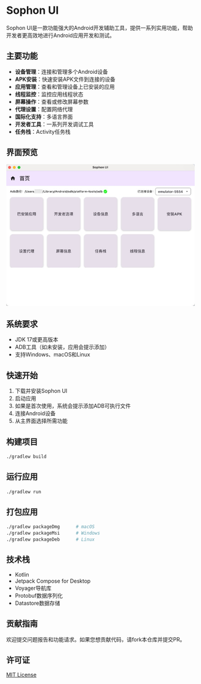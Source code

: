 # Sophon UI

Sophon UI是一款功能强大的Android开发辅助工具，提供一系列实用功能，帮助开发者更高效地进行Android应用开发和测试。

## 主要功能

- **设备管理**：连接和管理多个Android设备
- **APK安装**：快速安装APK文件到连接的设备
- **应用管理**：查看和管理设备上已安装的应用
- **线程监控**：监控应用线程状态
- **屏幕操作**：查看或修改屏幕参数
- **代理设置**：配置网络代理
- **国际化支持**：多语言界面
- **开发者工具**：一系列开发调试工具
- **任务栈**：Activity任务栈

## 界面预览

![主页界面](screenshot/sophon_ui_home.jpg)

## 系统要求

- JDK 17或更高版本
- ADB工具（如未安装，应用会提示添加）
- 支持Windows、macOS和Linux

## 快速开始

1. 下载并安装Sophon UI
2. 启动应用
3. 如果是首次使用，系统会提示添加ADB可执行文件
4. 连接Android设备
5. 从主界面选择所需功能

## 构建项目

```bash
./gradlew build
```

## 运行应用

```bash
./gradlew run
```

## 打包应用

```bash
./gradlew packageDmg      # macOS
./gradlew packageMsi      # Windows
./gradlew packageDeb      # Linux
```

## 技术栈

- Kotlin
- Jetpack Compose for Desktop
- Voyager导航库
- Protobuf数据序列化
- Datastore数据存储

## 贡献指南

欢迎提交问题报告和功能请求。如果您想贡献代码，请fork本仓库并提交PR。

## 许可证

[MIT License](LICENSE)
